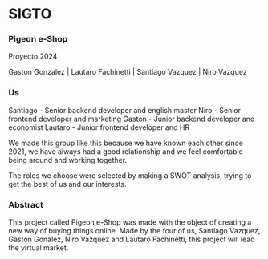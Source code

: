 # SIGTO

### Pigeon e-Shop

Proyecto 2024 

Gaston Gonzalez
|
Lautaro Fachinetti
|
Santiago Vazquez
|
Niro Vazquez

### Us

Santiago - Senior backend developer and english master
Niro - Senior frontend developer and marketing
Gaston - Junior backend developer and economist
Lautaro - Junior frontend developer and HR

We made this group like this because we have known each other since 2021, we have always had a good relationship and we feel comfortable being around and working together.

The roles we choose were selected by making a SWOT analysis, trying to get the best of us and our interests. 

### Abstract

This project called Pigeon e-Shop was made with the object of creating a new way of buying things online. Made by the four of us, Santiago Vazquez, Gaston Gonalez, Niro Vazquez and Lautaro Fachinetti, this project will lead the virtual market. 

